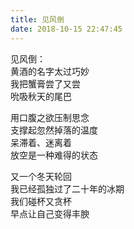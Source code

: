 ```yaml
---
title: 见风倒
date: 2018-10-15 22:47:45
---
```

见风倒：\
黄酒的名字太过巧妙\
我把蟹膏尝了又尝\
吮吸秋天的尾巴

用口腹之欲压制思念\
支撑起忽然掉落的温度\
呆滞着、迷离着\
放空是一种难得的状态

又一个冬天轮回\
我已经孤独过了二十年的冰期\
我们碰杯又贪杯\
早点让自己变得丰腴
